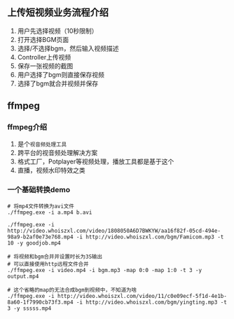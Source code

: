 ## 上传短视频业务流程介绍
1. 用户先选择视频（10秒限制）
2. 打开选择BGM页面
3. 选择/不选择bgm，然后输入视频描述
4. Controller上传视频
5. 保存一张视频的截图
6. 用户选择了bgm则直接保存视频
7. 选择了bgm就合并视频并保存


## ffmpeg

### ffmpeg介绍
1. 是个`视音频处理工具`
2. 跨平台的视音频处理解决方案
3. 格式工厂，Potplayer等视频处理，播放工具都是基于这个
4. 直播，视频水印特效之类


### 一个基础转换demo
```shell
# 将mp4文件转换为avi文件
./ffmpeg.exe -i a.mp4 b.avi

./ffmpeg.exe -i http://video.whoiszxl.com/video/1808050A6D7BWKYW/aa16f82f-05cd-494e-98a9-b2af0e73e768.mp4 -i http://video.whoiszxl.com/bgm/Famicom.mp3 -t 10 -y goodjob.mp4

# 将视频和bgm合并并设置时长为3S输出
# 可以直接使用http远程文件合并
./ffmpeg.exe -i video.mp4 -i bgm.mp3 -map 0:0 -map 1:0 -t 3 -y output.mp4

# 这个省略的map的无法合成bgm到视频中，不知道为啥
./ffmpeg.exe -i http://video.whoiszxl.com/video/11/c0e09ecf-5f1d-4e1b-8a60-1f7990cb73f3.mp4 -i http://video.whoiszxl.com/bgm/yingting.mp3 -t 3 -y sssss.mp4

```